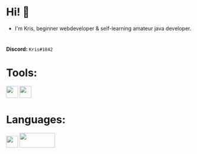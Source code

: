 # **Hi! 👋**

* I'm Kris, beginner webdeveloper & self-learning amateur java developer.

#

**Discord:** `Kris#1842`

# Tools:

<img width="32px" src="https://cdn.iconscout.com/icon/free/png-512/intellij-idea-569199.png">
<img width="32px" src="https://cdn.worldvectorlogo.com/logos/webstorm-icon.svg">

# Languages:

<img width="32px" src="https://cdn.iconscout.com/icon/free/png-256/java-60-1174953.png">
<img width="96px" height="40px" src="https://fiverr-res.cloudinary.com/images/t_main1,q_auto,f_auto,q_auto,f_auto/gigs/22374157/original/8cdfdd3eb3b1692d913f59b38c780931b94aa9f0/do-html5-css3-javascript-jquery-and-responsive-web-design.png">
